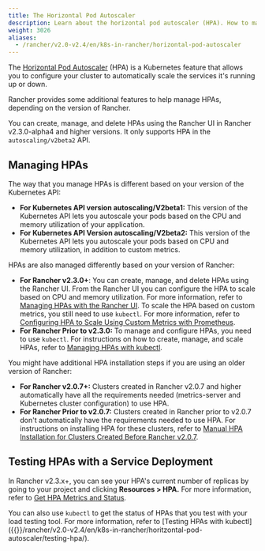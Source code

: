 ```yaml
---
title: The Horizontal Pod Autoscaler
description: Learn about the horizontal pod autoscaler (HPA). How to manage HPAs and how to test them with a service deployment
weight: 3026
aliases:
  - /rancher/v2.0-v2.4/en/k8s-in-rancher/horizontal-pod-autoscaler
---
```


The [Horizontal Pod Autoscaler](https://kubernetes.io/docs/tasks/run-application/horizontal-pod-autoscale/) (HPA) is a Kubernetes feature that allows you to configure your cluster to automatically scale the services it's running up or down.

Rancher provides some additional features to help manage HPAs, depending on the version of Rancher. 

You can create, manage, and delete HPAs using the Rancher UI in Rancher v2.3.0-alpha4 and higher versions. It only supports HPA in the `autoscaling/v2beta2` API.

## Managing HPAs

The way that you manage HPAs is different based on your version of the Kubernetes API:

- **For Kubernetes API version autoscaling/V2beta1:** This version of the Kubernetes API lets you autoscale your pods based on the CPU and memory utilization of your application.
- **For Kubernetes API Version autoscaling/V2beta2:** This version of the Kubernetes API lets you autoscale your pods based on CPU and memory utilization, in addition to custom metrics.

HPAs are also managed differently based on your version of Rancher:

- **For Rancher v2.3.0+**: You can create, manage, and delete HPAs using the Rancher UI. From the Rancher UI you can configure the HPA to scale based on CPU and memory utilization. For more information, refer to [Managing HPAs with the Rancher UI]({{<baseurl>}}/rancher/v2.0-v2.4/en/k8s-in-rancher/horitzontal-pod-autoscaler/manage-hpa-with-rancher-ui). To scale the HPA based on custom metrics, you still need to use `kubectl`. For more information, refer to [Configuring HPA to Scale Using Custom Metrics with Prometheus]({{<baseurl>}}/rancher/v2.0-v2.4/en/k8s-in-rancher/horitzontal-pod-autoscaler/manage-hpa-with-kubectl/#configuring-hpa-to-scale-using-custom-metrics-with-prometheus).
- **For Rancher Prior to v2.3.0:** To manage and configure HPAs, you need to use `kubectl`. For instructions on how to create, manage, and scale HPAs, refer to [Managing HPAs with kubectl]({{<baseurl>}}/rancher/v2.0-v2.4/en/k8s-in-rancher/horitzontal-pod-autoscaler/manage-hpa-with-kubectl).

You might have additional HPA installation steps if you are using an older version of Rancher:

- **For Rancher v2.0.7+:** Clusters created in Rancher v2.0.7 and higher automatically have all the requirements needed (metrics-server and Kubernetes cluster configuration) to use HPA.
- **For Rancher Prior to v2.0.7:** Clusters created in Rancher prior to v2.0.7 don't automatically have the requirements needed to use HPA. For instructions on installing HPA for these clusters, refer to [Manual HPA Installation for Clusters Created Before Rancher v2.0.7]({{<baseurl>}}/rancher/v2.0-v2.4/en/k8s-in-rancher/horitzontal-pod-autoscaler/hpa-for-rancher-before-2_0_7).

## Testing HPAs with a Service Deployment

In Rancher v2.3.x+, you can see your HPA's current number of replicas by going to your project and clicking **Resources > HPA.** For more information, refer to [Get HPA Metrics and Status]({{<baseurl>}}/rancher/v2.0-v2.4/en/k8s-in-rancher/horitzontal-pod-autoscaler/manage-hpa-with-rancher-ui/).

You can also use `kubectl` to get the status of HPAs that you test with your load testing tool. For more information, refer to [Testing HPAs with kubectl]
({{<baseurl>}}/rancher/v2.0-v2.4/en/k8s-in-rancher/horitzontal-pod-autoscaler/testing-hpa/).
